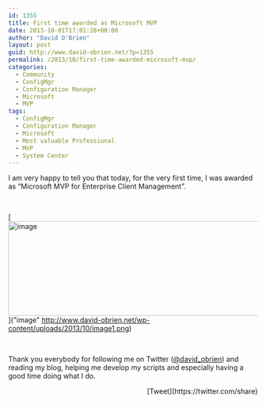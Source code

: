```yaml
---
id: 1355
title: First time awarded as Microsoft MVP
date: 2013-10-01T17:01:28+00:00
author: "David O'Brien"
layout: post
guid: http://www.david-obrien.net/?p=1355
permalink: /2013/10/first-time-awarded-microsoft-mvp/
categories:
  - Community
  - ConfigMgr
  - Configuration Manager
  - Microsoft
  - MVP
tags:
  - ConfigMgr
  - Configuration Manager
  - Microsoft
  - Most valuable Professional
  - MVP
  - System Center
---
```

I am very happy to tell you that today, for the very first time, I was awarded as “Microsoft MVP for Enterprise Client Management”.

&nbsp;

[<img style="background-image: none; float: none; padding-top: 0px; padding-left: 0px; margin-left: auto; display: block; padding-right: 0px; margin-right: auto; border: 0px;" title="image" alt="image" src="http://www.david-obrien.net/wp-content/uploads/2013/10/image_thumb1.png" width="547" height="191" border="0" />]("image" http://www.david-obrien.net/wp-content/uploads/2013/10/image1.png)

&nbsp;

Thank you everybody for following me on Twitter ([@david_obrien](https://twitter.com/david_obrien)) and reading my blog, helping me develop my scripts and especially having a good time doing what I do. 

<div style="float: right; margin-left: 10px;">
  [Tweet](https://twitter.com/share)
</div>

